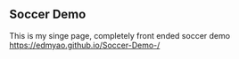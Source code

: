 ## Soccer Demo
This is my singe page, completely front ended soccer demo \
https://edmyao.github.io/Soccer-Demo-/
